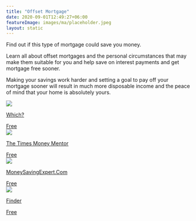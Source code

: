 ```yaml
---
title: "Offset Mortgage"
date: 2020-09-01T12:49:27+06:00
featureImage: images/ma/placeholder.jpeg
layout: static
---
```


Find out if this type of mortgage could save you money.

Learn all about offset mortgages and the personal circumstances that may make them suitable for you and help save on interest payments and get mortgage free sooner.

Making your savings work harder and setting a goal to pay off your mortgage sooner will result in much more disposable income and the peace of mind that your home is absolutely yours.

<a class="ma-link" href="https://www.which.co.uk/money/mortgages-property/mortgages/types-of-mortgage/offset-mortgages-aiIjm1Y7NYlV"><div class="ma-card ma-card-Wealth"><div class="ma-icon"><img src ="/images/Icon-check - wealth - opacity.svg"/></div><div class="ma-name"><p>Which?</p></div><div class="ma-paid-text"><span>Free </span></div></div></a><a class="ma-link" href="https://www.thetimes.co.uk/money-mentor/article/offset-mortgage/"><div class="ma-card ma-card-Wealth"><div class="ma-icon"><img src ="/images/Icon-check - wealth - opacity.svg"/></div><div class="ma-name"><p>The Times Money Mentor</p></div><div class="ma-paid-text"><span>Free </span></div></div></a><a class="ma-link" href="https://www.moneysavingexpert.com/mortgages/offset-mortgage-calculator/"><div class="ma-card ma-card-Wealth"><div class="ma-icon"><img src ="/images/Icon-check - wealth - opacity.svg"/></div><div class="ma-name"><p>MoneySavingExpert.Com</p></div><div class="ma-paid-text"><span>Free </span></div></div></a><a class="ma-link" href="https://www.finder.com/uk/mortgages/mortgage-brokers"><div class="ma-card ma-card-Wealth"><div class="ma-icon"><img src ="/images/Icon-check - wealth - opacity.svg"/></div><div class="ma-name"><p>Finder</p></div><div class="ma-paid-text"><span>Free</span></div></div></a>  

<br/><br/>






